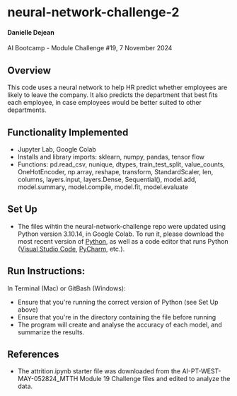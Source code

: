 # neural-network-challenge-2

#### Danielle Dejean 
AI Bootcamp - Module Challenge #19,
7 November 2024
## Overview
This code uses a neural network to help HR predict whether employees are likely to leave the company. It also predicts the department that best fits each employee, in case employees would be better suited to other departments.	

## Functionality Implemented
* Jupyter Lab, Google Colab
* Installs and library imports: sklearn, numpy, pandas, tensor flow
* Functions: pd.read_csv, nunique, dtypes, train_test_split, value_counts, OneHotEncoder, np.array, reshape, transform, StandardScaler, len, columns, layers.input, layers.Dense, Sequential(), model.add, model.summary, model.compile, model.fit, model.evaluate

## Set Up
* The files wihtin the neural-network-challenge repo were updated using Python version 3.10.14, in Google Colab. To run it, please download the most recent version of [Python](https://www.python.org/downloads/), as well as a code editor that runs Python ([Visual Studio Code](https://code.visualstudio.com/download), [PyCharm](https://www.jetbrains.com/pycharm/download/?section=mac), etc.). 
## Run Instructions:
In Terminal (Mac) or GitBash (Windows):
* Ensure that you're running the correct version of Python (see Set Up above)
* Ensure that you're in the directory containing the file before running
* The program will create and analyse the accuracy of each model, and summarize the results. 
## References
* The attrition.ipynb starter file was downloaded from the AI-PT-WEST-MAY-052824_MTTH Module 19 Challenge files and edited to analyze the data.
